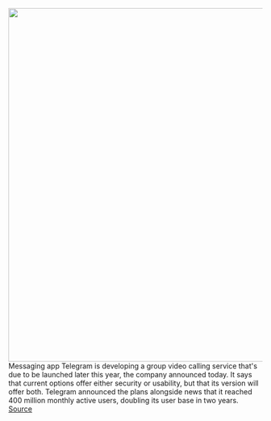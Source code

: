 <img src='https://cdn.vox-cdn.com/thumbor/KMN2x6YAkx8vpd9tp_zhjdA4Fbk=/0x0:2040x1360/1200x800/filters:focal(857x517:1183x843)/cdn.vox-cdn.com/uploads/chorus_image/image/66701438/acastro_180417_1777_telegram_0004.0.jpg' width='700px' /><br/>
Messaging app Telegram is developing a group video calling service that's due to be launched later this year, the company announced today. It says that current options offer either security or usability, but that its version will offer both. Telegram announced the plans alongside news that it reached 400 million monthly active users, doubling its user base in two years.
<a href='https://www.theverge.com/2020/4/24/21234254/telegram-messaging-app-group-video-calling-security-usability'> Source <a/>